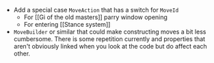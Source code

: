 - Add a special case `MoveAction` that has a switch for `MoveId`
	- For [[Gi of the old masters]] parry window opening
	- For entering [[Stance system]]
- `MoveBuilder` or similar that could make constructing moves a bit less cumbersome. There is some repetition currently and properties that aren't obviously linked when you look at the code but do affect each other.
